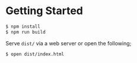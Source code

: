 # Getting Started
```sh
$ npm install
$ npm run build
```

Serve `dist/` via a web server or open the following;
```sh
$ open dist/index.html
```

